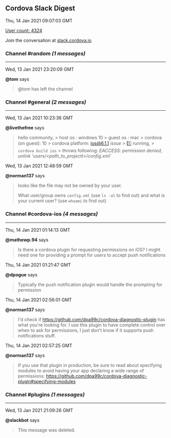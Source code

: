 ## Cordova Slack Digest
Thu, 14 Jan 2021 09:07:03 GMT

[User count: 4324](https://cordova.slack.com/)


Join the conversation at [slack.cordova.io](http://slack.cordova.io/)

### __Channel #random__ _(1 messages)_
---

Wed, 13 Jan 2021 23:20:09 GMT

__@tom__ says 
> @tom has left the channel
> 

### __Channel #general__ _(2 messages)_
---

Wed, 13 Jan 2021 10:23:36 GMT

__@livethefree__ says 
> hello community,
> &gt; host os : windows 10
> &gt; guest os : mac
> &gt; cordova (on guest): 10
> &gt; cordova platform: ios@6.1.1
> *issue*
> &gt; 1️⃣ running,
> &gt; `cordova build ios`
> &gt; throws following: 
> _EACCESS: permission denied, unlink 'users/&lt;path_to_projectt&gt;/config.xml'_
> 

Wed, 13 Jan 2021 12:48:59 GMT

__@norman137__ says 
> looks like the file may not be owned by your user.
> 
> What user/group owns `config.xml` (use `ls -al` to find out) and what is your current user? (use `whoami` to find out)
> 

### __Channel #cordova-ios__ _(4 messages)_
---

Thu, 14 Jan 2021 01:14:13 GMT

__@mathewp.94__ says 
> Is there a cordova plugin for requesting permissions on iOS? I might need one for providing a prompt for users to accept push notifications
> 

Thu, 14 Jan 2021 01:21:47 GMT

__@dpogue__ says 
> Typically the push notification plugin would handle the prompting for permission
> 

Thu, 14 Jan 2021 02:56:01 GMT

__@norman137__ says 
> I'd check if <https://github.com/dpa99c/cordova-diagnostic-plugin> has what you're looking for. I use this plugin to have complete control over when to ask for permissions, I just don't know if it supports push notifications stuff.
> 

Thu, 14 Jan 2021 02:57:25 GMT

__@norman137__ says 
> If you use that plugin in production, be sure to read about specifying modules to avoid having your app declaring a wide range of permissions: <https://github.com/dpa99c/cordova-diagnostic-plugin#specifying-modules>
> 

### __Channel #plugins__ _(1 messages)_
---

Wed, 13 Jan 2021 21:09:26 GMT

__@slackbot__ says 
> This message was deleted.
> 
